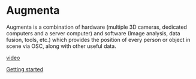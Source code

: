 Augmenta
========

Augmenta is a combination of hardware (multiple 3D cameras, dedicated computers and a server computer) and software (Image analysis, data fusion, tools, etc.) which provides the position of every person or object in scene via OSC, along with other useful data.

[video]

[Getting started]

[video]: https://vimeo.com/12649341
[Getting started]: https://github.com/Theoriz/Augmenta/wiki
[Théoriz studio]: http://www.theoriz.com/
